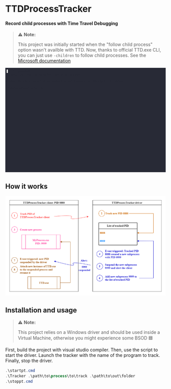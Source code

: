 # TTDProcessTracker
#### Record child processes with Time Travel Debugging

> ⚠️ **Note:**
>
> This project was initially started when the "follow child process" option wasn't availble with TTD.
> Now, thanks to official TTD.exe CLI, you can just use `-children` to follow child processes.
> See the [Microsoft documentation](https://learn.microsoft.com/en-us/windows-hardware/drivers/debugger/time-travel-debugging-ttd-exe-command-line-util#additional-command-line-options)

![demo](assets/demo.gif)

## How it works

![scheme](assets/scheme.png)

## Installation and usage

> ⚠️ **Note:**
>
> This project relies on a Windows driver and should be used inside a Virtual Machine, otherwise you might experience some BSOD 🟦

First, build the project with visual studio compiler.
Then, use the script to start the driver.
Launch the tracker with the name of the program to track.
Finally, stop the driver.

```powershell
.\startpt.cmd
.\Tracker .\path\to\process\to\track .\path\to\out\folder
.\stoppt.cmd
```